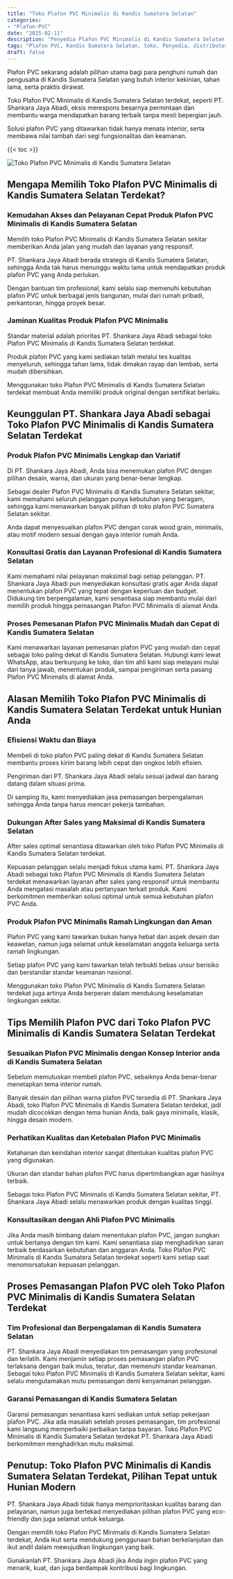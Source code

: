 ```yaml
---
title: "Toko Plafon PVC Minimalis di Kandis Sumatera Selatan"
categories: 
- "Plafon-PVC"
date: "2025-02-11"
description: "Penyedia Plafon PVC Minimalis di Kandis Sumatera Selatan bagi hunian, kantor, dan gerai. Plafon unggulan, beragam motif, pilihan warna menarik, beserta jasa pemasangan ditangani oleh tim berpengalaman dan jaminan resmi!|Jasa penyediaan Plafon PVC Minimalis di Kandis Sumatera Selatan bagi kebutuhan rumah, office, maupun gerai, dengan produk unggulan dan penempatan oleh teknisi berpengalaman serta kepastian resmi.|Pilihan Plafon PVC Minimalis di Kandis Sumatera Selatan yang andal bagi tempat tinggal, perkantoran, serta ritel, dengan material unggulan dan penempatan oleh tenaga ahli profesional serta jaminan resmi.|Distribusi Plafon PVC Minimalis di Kandis Sumatera Selatan bagi hunian, perkantoran, serta gerai, beserta produk unggulan dan pemasangan ditangani oleh tenaga ahli profesional, lengkap dengan garansi resmi.}"
tags: "Plafon PVC, Kandis Sumatera Selatan, toko, Penyedia, distributor"
draft: false
---
```


Plafon PVC sekarang adalah pilihan utama bagi para penghuni rumah dan pengusaha di Kandis Sumatera Selatan yang butuh interior kekinian, tahan lama, serta praktis dirawat.

Toko Plafon PVC Minimalis di Kandis Sumatera Selatan terdekat, seperti PT. Shankara Jaya Abadi, eksis merespons besarnya permintaan dan membantu warga mendapatkan barang terbaik tanpa mesti bepergian jauh.

Solusi plafon PVC yang ditawarkan tidak hanya menata interior, serta membawa nilai tambah dari segi fungsionalitas dan keamanan.

{{< toc >}}

![Toko Plafon PVC Minimalis di Kandis Sumatera Selatan](/images/Plafon-PVC/Toko-Plafon-PVC-Minimalis-di-Kandis-Sumatera-Selatan.png)


## Mengapa Memilih Toko Plafon PVC Minimalis di Kandis Sumatera Selatan Terdekat?

### Kemudahan Akses dan Pelayanan Cepat Produk Plafon PVC Minimalis di Kandis Sumatera Selatan

Memilih toko Plafon PVC Minimalis di Kandis Sumatera Selatan sekitar memberikan Anda jalan yang mudah dan layanan yang responsif.

PT. Shankara Jaya Abadi berada strategis di Kandis Sumatera Selatan, sehingga Anda tak harus menunggu waktu lama untuk mendapatkan produk plafon PVC yang Anda perlukan.

Dengan bantuan tim profesional, kami selalu siap memenuhi kebutuhan plafon PVC untuk berbagai jenis bangunan, mulai dari rumah pribadi, perkantoran, hingga proyek besar.

### Jaminan Kualitas Produk Plafon PVC Minimalis

Standar material adalah prioritas PT. Shankara Jaya Abadi sebagai toko Plafon PVC Minimalis di Kandis Sumatera Selatan terdekat.

Produk plafon PVC yang kami sediakan telah melalui tes kualitas menyeluruh, sehingga tahan lama, tidak dimakan rayap dan lembab, serta mudah dibersihkan.

Menggunakan toko Plafon PVC Minimalis di Kandis Sumatera Selatan terdekat membuat Anda memiliki produk original dengan sertifikat berlaku.

## Keunggulan PT. Shankara Jaya Abadi sebagai Toko Plafon PVC Minimalis di Kandis Sumatera Selatan Terdekat

### Produk Plafon PVC Minimalis Lengkap dan Variatif

Di PT. Shankara Jaya Abadi, Anda bisa menemukan plafon PVC dengan pilihan desain, warna, dan ukuran yang benar-benar lengkap.

Sebagai dealer Plafon PVC Minimalis di Kandis Sumatera Selatan sekitar, kami memahami seluruh pelanggan punya kebutuhan yang beragam, sehingga kami menawarkan banyak pilihan di toko plafon PVC Sumatera Selatan sekitar.

Anda dapat menyesuaikan plafon PVC dengan corak wood grain, minimalis, atau motif modern sesuai dengan gaya interior rumah Anda.

### Konsultasi Gratis dan Layanan Profesional di Kandis Sumatera Selatan

Kami memahami nilai pelayanan maksimal bagi setiap pelanggan. PT. Shankara Jaya Abadi pun menyediakan konsultasi gratis agar Anda dapat menentukan plafon PVC yang tepat dengan keperluan dan budget. Didukung tim berpengalaman, kami senantiasa siap membantu mulai dari memilih produk hingga pemasangan Plafon PVC Minimalis di alamat Anda.

### Proses Pemesanan Plafon PVC Minimalis Mudah dan Cepat di Kandis Sumatera Selatan

Kami menawarkan layanan pemesanan plafon PVC yang mudah dan cepat sebagai toko paling dekat di Kandis Sumatera Selatan. Hubungi kami lewat WhatsApp, atau berkunjung ke toko, dan tim ahli kami siap melayani mulai dari tanya jawab, menentukan produk, sampai pengiriman serta pasang Plafon PVC Minimalis di alamat Anda.

## Alasan Memilih Toko Plafon PVC Minimalis di Kandis Sumatera Selatan Terdekat untuk Hunian Anda

### Efisiensi Waktu dan Biaya

Membeli di toko plafon PVC paling dekat di Kandis Sumatera Selatan membantu proses kirim barang lebih cepat dan ongkos lebih efisien.

Pengiriman dari PT. Shankara Jaya Abadi selalu sesuai jadwal dan barang datang dalam situasi prima.

Di samping itu, kami menyediakan jasa pemasangan berpengalaman sehingga Anda tanpa harus mencari pekerja tambahan.

### Dukungan After Sales yang Maksimal di Kandis Sumatera Selatan

After sales optimal senantiasa ditawarkan oleh toko Plafon PVC Minimalis di Kandis Sumatera Selatan terdekat.

Kepuasan pelanggan selalu menjadi fokus utama kami. PT. Shankara Jaya Abadi sebagai toko Plafon PVC Minimalis di Kandis Sumatera Selatan terdekat menawarkan layanan after sales yang responsif untuk membantu Anda mengatasi masalah atau pertanyaan terkait produk. Kami berkomitmen memberikan solusi optimal untuk semua kebutuhan plafon PVC Anda.

### Produk Plafon PVC Minimalis Ramah Lingkungan dan Aman

Plafon PVC yang kami tawarkan bukan hanya hebat dari aspek desain dan keawetan, namun juga selamat untuk keselamatan anggota keluarga serta ramah lingkungan.

Setiap plafon PVC yang kami tawarkan telah terbukti bebas unsur berisiko dan berstandar standar keamanan nasional.

Menggunakan toko Plafon PVC Minimalis di Kandis Sumatera Selatan terdekat juga artinya Anda berperan dalam mendukung keselamatan lingkungan sekitar.

## Tips Memilih Plafon PVC dari Toko Plafon PVC Minimalis di Kandis Sumatera Selatan Terdekat

### Sesuaikan Plafon PVC Minimalis dengan Konsep Interior anda di Kandis Sumatera Selatan

Sebelum memutuskan membeli plafon PVC, sebaiknya Anda benar-benar menetapkan tema interior rumah.

Banyak desain dan pilihan warna plafon PVC tersedia di PT. Shankara Jaya Abadi, toko Plafon PVC Minimalis di Kandis Sumatera Selatan terdekat, jadi mudah dicocokkan dengan tema hunian Anda, baik gaya minimalis, klasik, hingga desain modern.

### Perhatikan Kualitas dan Ketebalan Plafon PVC Minimalis

Ketahanan dan keindahan interior sangat ditentukan kualitas plafon PVC yang digunakan.

Ukuran dan standar bahan plafon PVC harus dipertimbangkan agar hasilnya terbaik.

Sebagai toko Plafon PVC Minimalis di Kandis Sumatera Selatan sekitar, PT. Shankara Jaya Abadi selalu menawarkan produk dengan kualitas tinggi.

### Konsultasikan dengan Ahli Plafon PVC Minimalis

Jika Anda masih bimbang dalam menentukan plafon PVC, jangan sungkan untuk bertanya dengan tim kami. Kami senantiasa siap menghadirkan saran terbaik berdasarkan kebutuhan dan anggaran Anda. Toko Plafon PVC Minimalis di Kandis Sumatera Selatan terdekat seperti kami setiap saat menomorsatukan kepuasan pelanggan.

## Proses Pemasangan Plafon PVC oleh Toko Plafon PVC Minimalis di Kandis Sumatera Selatan Terdekat

### Tim Profesional dan Berpengalaman di Kandis Sumatera Selatan

PT. Shankara Jaya Abadi menyediakan tim pemasangan yang profesional dan terlatih. Kami menjamin setiap proses pemasangan plafon PVC terlaksana dengan baik mulus, teratur, dan memenuhi standar keamanan. Sebagai toko Plafon PVC Minimalis di Kandis Sumatera Selatan sekitar, kami selalu mengutamakan mutu pemasangan demi kenyamanan pelanggan.

### Garansi Pemasangan di Kandis Sumatera Selatan

Garansi pemasangan senantiasa kami sediakan untuk setiap pekerjaan plafon PVC. Jika ada masalah setelah proses pemasangan, tim profesional kami langsung memperbaiki perbaikan tanpa bayaran. Toko Plafon PVC Minimalis di Kandis Sumatera Selatan terdekat PT. Shankara Jaya Abadi berkomitmen menghadirkan mutu maksimal.

## Penutup: Toko Plafon PVC Minimalis di Kandis Sumatera Selatan Terdekat, Pilihan Tepat untuk Hunian Modern

PT. Shankara Jaya Abadi tidak hanya memprioritaskan kualitas barang dan pelayanan, namun juga bertekad menyediakan pilihan plafon PVC yang eco-friendly dan juga selamat untuk keluarga.

Dengan memilih toko Plafon PVC Minimalis di Kandis Sumatera Selatan terdekat, Anda ikut serta mendukung penggunaan bahan berkelanjutan dan ikut andil dalam mewujudkan lingkungan yang baik.

Gunakanlah PT. Shankara Jaya Abadi jika Anda ingin plafon PVC yang menarik, kuat, dan juga berdampak kontribusi bagi lingkungan.